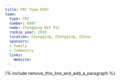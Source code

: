 ```yaml
---
title: FRC Team 6997
team:
  type: FRC
  number: 6997
  name: Chongqing Hot Pot
  rookie_year: 2018
  location: Chongqing, Chongqing, China
  sponsors:
  - Family
  - Community
  links:
    Website:
---
```


{% include remove_this_line_and_add_a_paragraph %}